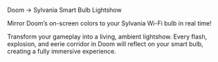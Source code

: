 Doom → Sylvania Smart Bulb Lightshow

Mirror Doom’s on-screen colors to your Sylvania Wi-Fi bulb in real time!

Transform your gameplay into a living, ambient lightshow. Every flash, explosion, and eerie corridor in Doom will reflect on your smart bulb, creating a fully immersive experience.
